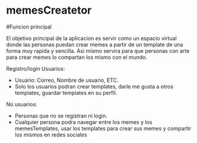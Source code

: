 # memesCreatetor

#Funcion principal

El objetivo principal de la aplicacion es servir como un espacio virtual donde las personas puedan crear memes a partir de un template de una forma muy rapida y sencilla. Asi mismo servira para que personas con arte para crear memes lo compartan los mismo con el mundo.

Registro/login Usuarios:
  - Usuario: Correo, Nombre de usuario, ETC.
  - Solo los usuarios podran crear templates, darle me gusta a otros templates, guardar templates en su perfil.

No usuarios:
  - Personas que no se registran ni login.
  - Cualquier persona podra navegar entre los memes y los memesTemplates, usar los templates para crear sus memes y compartir los mismos       en redes sociales
